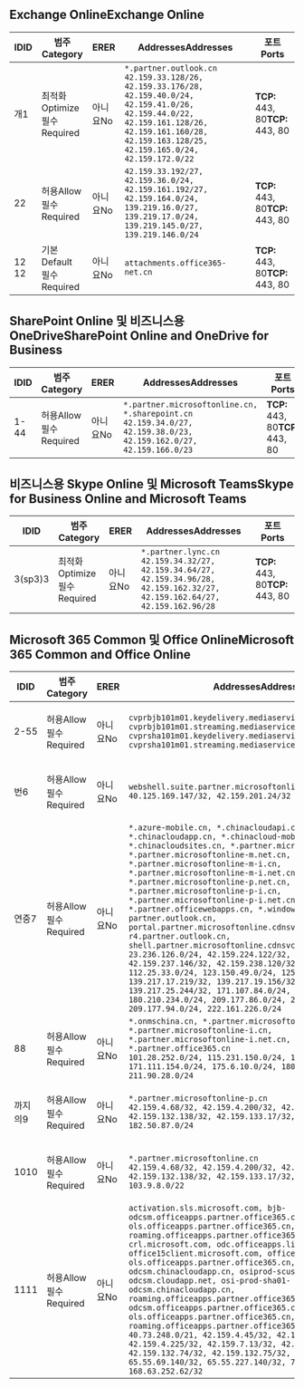 <!--THIS FILE IS AUTOMATICALLY GENERATED. MANUAL CHANGES WILL BE OVERWRITTEN.-->
<!--Please contact the Office 365 Endpoints team with any questions.-->
<!--China endpoints version 2018112800-->
<!--File generated 2019-03-12 12:08:27.1919-->

## <a name="exchange-online"></a><span data-ttu-id="fb8d0-101">Exchange Online</span><span class="sxs-lookup"><span data-stu-id="fb8d0-101">Exchange Online</span></span>

<span data-ttu-id="fb8d0-102">ID</span><span class="sxs-lookup"><span data-stu-id="fb8d0-102">ID</span></span> | <span data-ttu-id="fb8d0-103">범주</span><span class="sxs-lookup"><span data-stu-id="fb8d0-103">Category</span></span> | <span data-ttu-id="fb8d0-104">ER</span><span class="sxs-lookup"><span data-stu-id="fb8d0-104">ER</span></span> | <span data-ttu-id="fb8d0-105">Addresses</span><span class="sxs-lookup"><span data-stu-id="fb8d0-105">Addresses</span></span> | <span data-ttu-id="fb8d0-106">포트</span><span class="sxs-lookup"><span data-stu-id="fb8d0-106">Ports</span></span>
-- | -------------------- | -- | --------------------------------------------------------------------------------------------------------------------------------------------------------------------------------------------------------- | ----------------
<span data-ttu-id="fb8d0-107">개</span><span class="sxs-lookup"><span data-stu-id="fb8d0-107">1</span></span> | <span data-ttu-id="fb8d0-108">최적화</span><span class="sxs-lookup"><span data-stu-id="fb8d0-108">Optimize</span></span><BR><span data-ttu-id="fb8d0-109">필수</span><span class="sxs-lookup"><span data-stu-id="fb8d0-109">Required</span></span> | <span data-ttu-id="fb8d0-110">아니요</span><span class="sxs-lookup"><span data-stu-id="fb8d0-110">No</span></span> | `*.partner.outlook.cn`<BR>`42.159.33.128/26, 42.159.33.176/28, 42.159.40.0/24, 42.159.41.0/26, 42.159.44.0/22, 42.159.161.128/26, 42.159.161.160/28, 42.159.163.128/25, 42.159.165.0/24, 42.159.172.0/22` | <span data-ttu-id="fb8d0-111">**TCP:** 443, 80</span><span class="sxs-lookup"><span data-stu-id="fb8d0-111">**TCP:** 443, 80</span></span>
<span data-ttu-id="fb8d0-112">2</span><span class="sxs-lookup"><span data-stu-id="fb8d0-112">2</span></span> | <span data-ttu-id="fb8d0-113">허용</span><span class="sxs-lookup"><span data-stu-id="fb8d0-113">Allow</span></span><BR><span data-ttu-id="fb8d0-114">필수</span><span class="sxs-lookup"><span data-stu-id="fb8d0-114">Required</span></span> | <span data-ttu-id="fb8d0-115">아니요</span><span class="sxs-lookup"><span data-stu-id="fb8d0-115">No</span></span> | `42.159.33.192/27, 42.159.36.0/24, 42.159.161.192/27, 42.159.164.0/24, 139.219.16.0/27, 139.219.17.0/24, 139.219.145.0/27, 139.219.146.0/24` | <span data-ttu-id="fb8d0-116">**TCP:** 443, 80</span><span class="sxs-lookup"><span data-stu-id="fb8d0-116">**TCP:** 443, 80</span></span>
<span data-ttu-id="fb8d0-117">12 </span><span class="sxs-lookup"><span data-stu-id="fb8d0-117">12</span></span> | <span data-ttu-id="fb8d0-118">기본</span><span class="sxs-lookup"><span data-stu-id="fb8d0-118">Default</span></span><BR><span data-ttu-id="fb8d0-119">필수</span><span class="sxs-lookup"><span data-stu-id="fb8d0-119">Required</span></span> | <span data-ttu-id="fb8d0-120">아니요</span><span class="sxs-lookup"><span data-stu-id="fb8d0-120">No</span></span> | `attachments.office365-net.cn` | <span data-ttu-id="fb8d0-121">**TCP:** 443, 80</span><span class="sxs-lookup"><span data-stu-id="fb8d0-121">**TCP:** 443, 80</span></span>

## <a name="sharepoint-online-and-onedrive-for-business"></a><span data-ttu-id="fb8d0-122">SharePoint Online 및 비즈니스용 OneDrive</span><span class="sxs-lookup"><span data-stu-id="fb8d0-122">SharePoint Online and OneDrive for Business</span></span>

<span data-ttu-id="fb8d0-123">ID</span><span class="sxs-lookup"><span data-stu-id="fb8d0-123">ID</span></span> | <span data-ttu-id="fb8d0-124">범주</span><span class="sxs-lookup"><span data-stu-id="fb8d0-124">Category</span></span> | <span data-ttu-id="fb8d0-125">ER</span><span class="sxs-lookup"><span data-stu-id="fb8d0-125">ER</span></span> | <span data-ttu-id="fb8d0-126">Addresses</span><span class="sxs-lookup"><span data-stu-id="fb8d0-126">Addresses</span></span> | <span data-ttu-id="fb8d0-127">포트</span><span class="sxs-lookup"><span data-stu-id="fb8d0-127">Ports</span></span>
-- | ----------------- | -- | --------------------------------------------------------------------------------------------------------------------- | ----------------
<span data-ttu-id="fb8d0-128">1-4</span><span class="sxs-lookup"><span data-stu-id="fb8d0-128">4</span></span> | <span data-ttu-id="fb8d0-129">허용</span><span class="sxs-lookup"><span data-stu-id="fb8d0-129">Allow</span></span><BR><span data-ttu-id="fb8d0-130">필수</span><span class="sxs-lookup"><span data-stu-id="fb8d0-130">Required</span></span> | <span data-ttu-id="fb8d0-131">아니요</span><span class="sxs-lookup"><span data-stu-id="fb8d0-131">No</span></span> | `*.partner.microsoftonline.cn, *.sharepoint.cn`<BR>`42.159.34.0/27, 42.159.38.0/23, 42.159.162.0/27, 42.159.166.0/23` | <span data-ttu-id="fb8d0-132">**TCP:** 443, 80</span><span class="sxs-lookup"><span data-stu-id="fb8d0-132">**TCP:** 443, 80</span></span>

## <a name="skype-for-business-online-and-microsoft-teams"></a><span data-ttu-id="fb8d0-133">비즈니스용 Skype Online 및 Microsoft Teams</span><span class="sxs-lookup"><span data-stu-id="fb8d0-133">Skype for Business Online and Microsoft Teams</span></span>

<span data-ttu-id="fb8d0-134">ID</span><span class="sxs-lookup"><span data-stu-id="fb8d0-134">ID</span></span> | <span data-ttu-id="fb8d0-135">범주</span><span class="sxs-lookup"><span data-stu-id="fb8d0-135">Category</span></span> | <span data-ttu-id="fb8d0-136">ER</span><span class="sxs-lookup"><span data-stu-id="fb8d0-136">ER</span></span> | <span data-ttu-id="fb8d0-137">Addresses</span><span class="sxs-lookup"><span data-stu-id="fb8d0-137">Addresses</span></span> | <span data-ttu-id="fb8d0-138">포트</span><span class="sxs-lookup"><span data-stu-id="fb8d0-138">Ports</span></span>
-- | -------------------- | -- | -------------------------------------------------------------------------------------------------------------------------------- | ----------------
<span data-ttu-id="fb8d0-139">3(sp3)</span><span class="sxs-lookup"><span data-stu-id="fb8d0-139">3</span></span> | <span data-ttu-id="fb8d0-140">최적화</span><span class="sxs-lookup"><span data-stu-id="fb8d0-140">Optimize</span></span><BR><span data-ttu-id="fb8d0-141">필수</span><span class="sxs-lookup"><span data-stu-id="fb8d0-141">Required</span></span> | <span data-ttu-id="fb8d0-142">아니요</span><span class="sxs-lookup"><span data-stu-id="fb8d0-142">No</span></span> | `*.partner.lync.cn`<BR>`42.159.34.32/27, 42.159.34.64/27, 42.159.34.96/28, 42.159.162.32/27, 42.159.162.64/27, 42.159.162.96/28` | <span data-ttu-id="fb8d0-143">**TCP:** 443, 80</span><span class="sxs-lookup"><span data-stu-id="fb8d0-143">**TCP:** 443, 80</span></span>

## <a name="microsoft-365-common-and-office-online"></a><span data-ttu-id="fb8d0-144">Microsoft 365 Common 및 Office Online</span><span class="sxs-lookup"><span data-stu-id="fb8d0-144">Microsoft 365 Common and Office Online</span></span>

<span data-ttu-id="fb8d0-145">ID</span><span class="sxs-lookup"><span data-stu-id="fb8d0-145">ID</span></span> | <span data-ttu-id="fb8d0-146">범주</span><span class="sxs-lookup"><span data-stu-id="fb8d0-146">Category</span></span> | <span data-ttu-id="fb8d0-147">ER</span><span class="sxs-lookup"><span data-stu-id="fb8d0-147">ER</span></span> | <span data-ttu-id="fb8d0-148">Addresses</span><span class="sxs-lookup"><span data-stu-id="fb8d0-148">Addresses</span></span> | <span data-ttu-id="fb8d0-149">포트</span><span class="sxs-lookup"><span data-stu-id="fb8d0-149">Ports</span></span>
-- | ----------------- | -- | ---------------------------------------------------------------------------------------------------------------------------------------------------------------------------------------------------------------------------------------------------------------------------------------------------------------------------------------------------------------------------------------------------------------------------------------------------------------------------------------------------------------------------------------------------------------------------------------------------------------------------------------------------------------------------------------------------------------------------------------------------------------------------------------------------------------------------------------------------------------------------------------------------------------------- | ----------------
<span data-ttu-id="fb8d0-150">2-5</span><span class="sxs-lookup"><span data-stu-id="fb8d0-150">5</span></span> | <span data-ttu-id="fb8d0-151">허용</span><span class="sxs-lookup"><span data-stu-id="fb8d0-151">Allow</span></span><BR><span data-ttu-id="fb8d0-152">필수</span><span class="sxs-lookup"><span data-stu-id="fb8d0-152">Required</span></span> | <span data-ttu-id="fb8d0-153">아니요</span><span class="sxs-lookup"><span data-stu-id="fb8d0-153">No</span></span> | `cvprbjb101m01.keydelivery.mediaservices.chinacloudapi.cn, cvprbjb101m01.streaming.mediaservices.chinacloudapi.cn, cvprsha101m01.keydelivery.mediaservices.chinacloudapi.cn, cvprsha101m01.streaming.mediaservices.chinacloudapi.cn` | <span data-ttu-id="fb8d0-154">**TCP:** 443, 80</span><span class="sxs-lookup"><span data-stu-id="fb8d0-154">**TCP:** 443, 80</span></span>
<span data-ttu-id="fb8d0-155">번</span><span class="sxs-lookup"><span data-stu-id="fb8d0-155">6</span></span> | <span data-ttu-id="fb8d0-156">허용</span><span class="sxs-lookup"><span data-stu-id="fb8d0-156">Allow</span></span><BR><span data-ttu-id="fb8d0-157">필수</span><span class="sxs-lookup"><span data-stu-id="fb8d0-157">Required</span></span> | <span data-ttu-id="fb8d0-158">아니요</span><span class="sxs-lookup"><span data-stu-id="fb8d0-158">No</span></span> | `webshell.suite.partner.microsoftonline.cn`<BR>`40.125.169.147/32, 42.159.201.24/32` | <span data-ttu-id="fb8d0-159">**TCP:** 443, 80</span><span class="sxs-lookup"><span data-stu-id="fb8d0-159">**TCP:** 443, 80</span></span>
<span data-ttu-id="fb8d0-160">연중</span><span class="sxs-lookup"><span data-stu-id="fb8d0-160">7</span></span> | <span data-ttu-id="fb8d0-161">허용</span><span class="sxs-lookup"><span data-stu-id="fb8d0-161">Allow</span></span><BR><span data-ttu-id="fb8d0-162">필수</span><span class="sxs-lookup"><span data-stu-id="fb8d0-162">Required</span></span> | <span data-ttu-id="fb8d0-163">아니요</span><span class="sxs-lookup"><span data-stu-id="fb8d0-163">No</span></span> | `*.azure-mobile.cn, *.chinacloudapi.cn, *.chinacloudapp.cn, *.chinacloud-mobile.cn, *.chinacloudsites.cn, *.partner.microsoftonline-m.cn, *.partner.microsoftonline-m.net.cn, *.partner.microsoftonline-m-i.cn, *.partner.microsoftonline-m-i.net.cn, *.partner.microsoftonline-p.net.cn, *.partner.microsoftonline-p-i.cn, *.partner.microsoftonline-p-i.net.cn, *.partner.officewebapps.cn, *.windowsazure.cn, partner.outlook.cn, portal.partner.microsoftonline.cdnsvc.com, r4.partner.outlook.cn, shell.partner.microsoftonline.cdnsvc.com`<BR>`23.236.126.0/24, 42.159.224.122/32, 42.159.233.91/32, 42.159.237.146/32, 42.159.238.120/32, 58.68.168.0/24, 112.25.33.0/24, 123.150.49.0/24, 125.65.247.0/24, 139.217.17.219/32, 139.217.19.156/32, 139.217.21.3/32, 139.217.25.244/32, 171.107.84.0/24, 180.210.232.0/24, 180.210.234.0/24, 209.177.86.0/24, 209.177.90.0/24, 209.177.94.0/24, 222.161.226.0/24` | <span data-ttu-id="fb8d0-164">**TCP:** 443, 80</span><span class="sxs-lookup"><span data-stu-id="fb8d0-164">**TCP:** 443, 80</span></span>
<span data-ttu-id="fb8d0-165">8</span><span class="sxs-lookup"><span data-stu-id="fb8d0-165">8</span></span> | <span data-ttu-id="fb8d0-166">허용</span><span class="sxs-lookup"><span data-stu-id="fb8d0-166">Allow</span></span><BR><span data-ttu-id="fb8d0-167">필수</span><span class="sxs-lookup"><span data-stu-id="fb8d0-167">Required</span></span> | <span data-ttu-id="fb8d0-168">아니요</span><span class="sxs-lookup"><span data-stu-id="fb8d0-168">No</span></span> | `*.onmschina.cn, *.partner.microsoftonline.net.cn, *.partner.microsoftonline-i.cn, *.partner.microsoftonline-i.net.cn, *.partner.office365.cn`<BR>`101.28.252.0/24, 115.231.150.0/24, 123.235.32.0/24, 171.111.154.0/24, 175.6.10.0/24, 180.210.229.0/24, 211.90.28.0/24` | <span data-ttu-id="fb8d0-169">**TCP:** 443, 80</span><span class="sxs-lookup"><span data-stu-id="fb8d0-169">**TCP:** 443, 80</span></span>
<span data-ttu-id="fb8d0-170">까지의</span><span class="sxs-lookup"><span data-stu-id="fb8d0-170">9</span></span> | <span data-ttu-id="fb8d0-171">허용</span><span class="sxs-lookup"><span data-stu-id="fb8d0-171">Allow</span></span><BR><span data-ttu-id="fb8d0-172">필수</span><span class="sxs-lookup"><span data-stu-id="fb8d0-172">Required</span></span> | <span data-ttu-id="fb8d0-173">아니요</span><span class="sxs-lookup"><span data-stu-id="fb8d0-173">No</span></span> | `*.partner.microsoftonline-p.cn`<BR>`42.159.4.68/32, 42.159.4.200/32, 42.159.7.156/32, 42.159.132.138/32, 42.159.133.17/32, 42.159.135.78/32, 182.50.87.0/24` | <span data-ttu-id="fb8d0-174">**TCP:** 443, 80</span><span class="sxs-lookup"><span data-stu-id="fb8d0-174">**TCP:** 443, 80</span></span>
<span data-ttu-id="fb8d0-175">10</span><span class="sxs-lookup"><span data-stu-id="fb8d0-175">10</span></span> | <span data-ttu-id="fb8d0-176">허용</span><span class="sxs-lookup"><span data-stu-id="fb8d0-176">Allow</span></span><BR><span data-ttu-id="fb8d0-177">필수</span><span class="sxs-lookup"><span data-stu-id="fb8d0-177">Required</span></span> | <span data-ttu-id="fb8d0-178">아니요</span><span class="sxs-lookup"><span data-stu-id="fb8d0-178">No</span></span> | `*.partner.microsoftonline.cn`<BR>`42.159.4.68/32, 42.159.4.200/32, 42.159.7.156/32, 42.159.132.138/32, 42.159.133.17/32, 42.159.135.78/32, 103.9.8.0/22` | <span data-ttu-id="fb8d0-179">**TCP:** 443, 80</span><span class="sxs-lookup"><span data-stu-id="fb8d0-179">**TCP:** 443, 80</span></span>
<span data-ttu-id="fb8d0-180">11</span><span class="sxs-lookup"><span data-stu-id="fb8d0-180">11</span></span> | <span data-ttu-id="fb8d0-181">허용</span><span class="sxs-lookup"><span data-stu-id="fb8d0-181">Allow</span></span><BR><span data-ttu-id="fb8d0-182">필수</span><span class="sxs-lookup"><span data-stu-id="fb8d0-182">Required</span></span> | <span data-ttu-id="fb8d0-183">아니요</span><span class="sxs-lookup"><span data-stu-id="fb8d0-183">No</span></span> | `activation.sls.microsoft.com, bjb-odcsm.officeapps.partner.office365.cn, bjb-ols.officeapps.partner.office365.cn, bjb-roaming.officeapps.partner.office365.cn, crl.microsoft.com, odc.officeapps.live.com, office15client.microsoft.com, officecdn.microsoft.com, ols.officeapps.partner.office365.cn, osi-prod-bjb01-odcsm.chinacloudapp.cn, osiprod-scus01-odcsm.cloudapp.net, osi-prod-sha01-odcsm.chinacloudapp.cn, roaming.officeapps.partner.office365.cn, sha-odcsm.officeapps.partner.office365.cn, sha-ols.officeapps.partner.office365.cn, sha-roaming.officeapps.partner.office365.cn`<BR>`40.73.248.0/21, 42.159.4.45/32, 42.159.4.50/32, 42.159.4.225/32, 42.159.7.13/32, 42.159.132.73/32, 42.159.132.74/32, 42.159.132.75/32, 65.52.98.231/32, 65.55.69.140/32, 65.55.227.140/32, 70.37.81.47/32, 168.63.252.62/32` | <span data-ttu-id="fb8d0-184">**TCP:** 443, 80</span><span class="sxs-lookup"><span data-stu-id="fb8d0-184">**TCP:** 443, 80</span></span>
